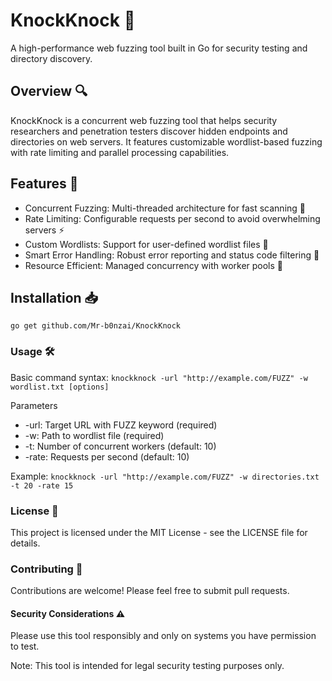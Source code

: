 # KnockKnock 🚪
A high-performance web fuzzing tool built in Go for security testing and directory discovery.

## Overview 🔍
KnockKnock is a concurrent web fuzzing tool that helps security researchers and penetration testers discover hidden endpoints and directories on web servers. It features customizable wordlist-based fuzzing with rate limiting and parallel processing capabilities.

## Features 🌟
* Concurrent Fuzzing: Multi-threaded architecture for fast scanning 🚀
* Rate Limiting: Configurable requests per second to avoid overwhelming servers ⚡
* Custom Wordlists: Support for user-defined wordlist files 📝
* Smart Error Handling: Robust error reporting and status code filtering 🎯
* Resource Efficient: Managed concurrency with worker pools 💪

## Installation 📥
`go get github.com/Mr-b0nzai/KnockKnock`

### Usage 🛠️
Basic command syntax:
`knockknock -url "http://example.com/FUZZ" -w wordlist.txt [options]`

Parameters
* -url: Target URL with FUZZ keyword (required)
* -w: Path to wordlist file (required)
* -t: Number of concurrent workers (default: 10)
* -rate: Requests per second (default: 10)

Example:
`knockknock -url "http://example.com/FUZZ" -w directories.txt -t 20 -rate 15`

### License 📄
This project is licensed under the MIT License - see the LICENSE file for details.

### Contributing 🤝
Contributions are welcome! Please feel free to submit pull requests.

#### Security Considerations ⚠️
Please use this tool responsibly and only on systems you have permission to test.

Note: This tool is intended for legal security testing purposes only.